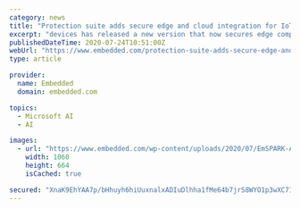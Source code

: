 ```yaml
---
category: news
title: "Protection suite adds secure edge and cloud integration for IoT devices"
excerpt: "devices has released a new version that now secures edge computing with custom applications such as machine learning algorithms and cloud integration with pre-configured AWS and Azure registration. The EmSpark version 2.0 from Sequitur Labs adds security ..."
publishedDateTime: 2020-07-24T10:51:00Z
webUrl: "https://www.embedded.com/protection-suite-adds-secure-edge-and-cloud-integration-for-iot-devices/"
type: article

provider:
  name: Embedded
  domain: embedded.com

topics:
  - Microsoft AI
  - AI

images:
  - url: "https://www.embedded.com/wp-content/uploads/2020/07/EmSPARK-Architecture.png"
    width: 1060
    height: 664
    isCached: true

secured: "XnaK9EhYAA7p/bHhuyh6hiUuxnalxADIuDlhha1fMe64b7jrS8WYO1p3wXC7ICllXrKADYuxMWsfLGBKgM7sIndK0wZpU19a0AS19MWIJxtmsMkjwRaqT5cuXurYjsH/fy0OxGMs0h31YHLqDvm5hr+HcXYug5GU4RH9SOM62T3u61ndUBMAbKEYX0ItnevCyhzGrW4Z0zJ8SdB/JCXzzITpOY9qR+EIrRg1VLaOsfgf/FHoT/08R7JBTCYUg8jKDnJjLF3j2q5wZV+k91ry7giPYrxG0KrMGIkSKzWlF8lLdgxFLb9eRQouY1FXhvJB3QSNtaDUfz0qR5iXo8Y15g==;LGKK5uDw2MJW85nFsXdE1w=="
---
```


